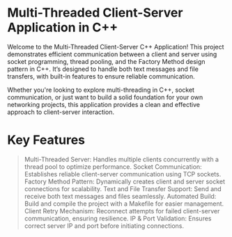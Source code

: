 # Multi-Threaded Client-Server Application in C++

Welcome to the Multi-Threaded Client-Server C++ Application! This project demonstrates efficient communication between a client and server using socket programming, thread pooling, and the Factory Method design pattern in C++. It’s designed to handle both text messages and file transfers, with built-in features to ensure reliable communication.

Whether you're looking to explore multi-threading in C++, socket communication, or just want to build a solid foundation for your own networking projects, this application provides a clean and effective approach to client-server interaction.

# Key Features
  >Multi-Threaded Server: Handles multiple clients concurrently with a thread pool to optimize performance.
  >Socket Communication: Establishes reliable client-server communication using TCP sockets.
  >Factory Method Pattern: Dynamically creates client and server socket connections for scalability.
  >Text and File Transfer Support: Send and receive both text messages and files seamlessly.
  >Automated Build: Build and compile the project with a Makefile for easier management.
  >Client Retry Mechanism: Reconnect attempts for failed client-server communication, ensuring resilience.
  >IP & Port Validation: Ensures correct server IP and port before initiating connections.

